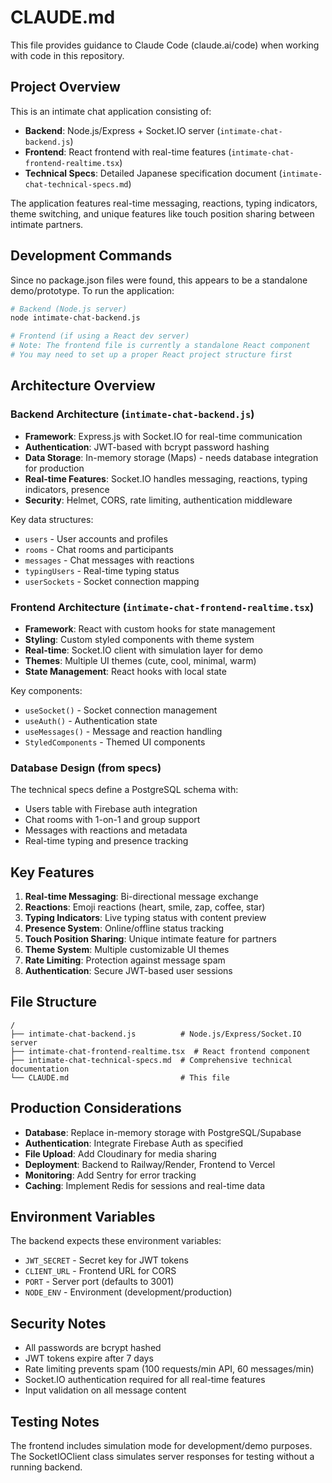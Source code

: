 # CLAUDE.md

This file provides guidance to Claude Code (claude.ai/code) when working with code in this repository.

## Project Overview

This is an intimate chat application consisting of:
- **Backend**: Node.js/Express + Socket.IO server (`intimate-chat-backend.js`)
- **Frontend**: React frontend with real-time features (`intimate-chat-frontend-realtime.tsx`)
- **Technical Specs**: Detailed Japanese specification document (`intimate-chat-technical-specs.md`)

The application features real-time messaging, reactions, typing indicators, theme switching, and unique features like touch position sharing between intimate partners.

## Development Commands

Since no package.json files were found, this appears to be a standalone demo/prototype. To run the application:

```bash
# Backend (Node.js server)
node intimate-chat-backend.js

# Frontend (if using a React dev server)
# Note: The frontend file is currently a standalone React component
# You may need to set up a proper React project structure first
```

## Architecture Overview

### Backend Architecture (`intimate-chat-backend.js`)
- **Framework**: Express.js with Socket.IO for real-time communication
- **Authentication**: JWT-based with bcrypt password hashing
- **Data Storage**: In-memory storage (Maps) - needs database integration for production
- **Real-time Features**: Socket.IO handles messaging, reactions, typing indicators, presence
- **Security**: Helmet, CORS, rate limiting, authentication middleware

Key data structures:
- `users` - User accounts and profiles
- `rooms` - Chat rooms and participants
- `messages` - Chat messages with reactions
- `typingUsers` - Real-time typing status
- `userSockets` - Socket connection mapping

### Frontend Architecture (`intimate-chat-frontend-realtime.tsx`)
- **Framework**: React with custom hooks for state management
- **Styling**: Custom styled components with theme system
- **Real-time**: Socket.IO client with simulation layer for demo
- **Themes**: Multiple UI themes (cute, cool, minimal, warm)
- **State Management**: React hooks with local state

Key components:
- `useSocket()` - Socket connection management
- `useAuth()` - Authentication state
- `useMessages()` - Message and reaction handling
- `StyledComponents` - Themed UI components

### Database Design (from specs)
The technical specs define a PostgreSQL schema with:
- Users table with Firebase auth integration
- Chat rooms with 1-on-1 and group support
- Messages with reactions and metadata
- Real-time typing and presence tracking

## Key Features

1. **Real-time Messaging**: Bi-directional message exchange
2. **Reactions**: Emoji reactions (heart, smile, zap, coffee, star)
3. **Typing Indicators**: Live typing status with content preview
4. **Presence System**: Online/offline status tracking
5. **Touch Position Sharing**: Unique intimate feature for partners
6. **Theme System**: Multiple customizable UI themes
7. **Rate Limiting**: Protection against message spam
8. **Authentication**: Secure JWT-based user sessions

## File Structure

```
/
├── intimate-chat-backend.js          # Node.js/Express/Socket.IO server
├── intimate-chat-frontend-realtime.tsx  # React frontend component
├── intimate-chat-technical-specs.md  # Comprehensive technical documentation
└── CLAUDE.md                         # This file
```

## Production Considerations

- **Database**: Replace in-memory storage with PostgreSQL/Supabase
- **Authentication**: Integrate Firebase Auth as specified
- **File Upload**: Add Cloudinary for media sharing
- **Deployment**: Backend to Railway/Render, Frontend to Vercel
- **Monitoring**: Add Sentry for error tracking
- **Caching**: Implement Redis for sessions and real-time data

## Environment Variables

The backend expects these environment variables:
- `JWT_SECRET` - Secret key for JWT tokens
- `CLIENT_URL` - Frontend URL for CORS
- `PORT` - Server port (defaults to 3001)
- `NODE_ENV` - Environment (development/production)

## Security Notes

- All passwords are bcrypt hashed
- JWT tokens expire after 7 days
- Rate limiting prevents spam (100 requests/min API, 60 messages/min)
- Socket.IO authentication required for all real-time features
- Input validation on all message content

## Testing Notes

The frontend includes simulation mode for development/demo purposes. The SocketIOClient class simulates server responses for testing without a running backend.